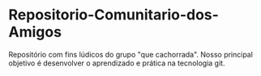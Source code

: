 # Repositorio-Comunitario-dos-Amigos
Repositório com fins lúdicos do grupo "que cachorrada".
Nosso principal objetivo é desenvolver o aprendizado e prática na tecnologia git.
